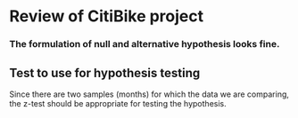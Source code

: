 # Review of CitiBike project

### The formulation of null and alternative hypothesis looks fine.

## Test to use for hypothesis testing

Since there are two samples (months) for which the data we are comparing, the z-test should be appropriate for testing the hypothesis.

